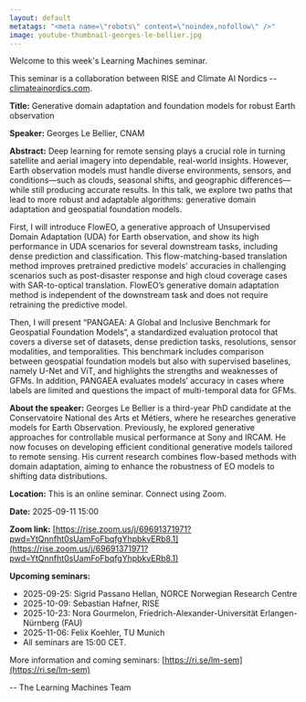 ```yaml
---
layout: default
metatags: "<meta name=\"robots\" content=\"noindex,nofollow\" />"
image: youtube-thumbnail-georges-le-bellier.jpg
---
```

 
Welcome to this week's Learning Machines seminar.

This seminar is a collaboration between RISE and Climate AI Nordics -- [climateainordics.com](https://climateainordics.com/).

**Title:** Generative domain adaptation and foundation models for robust Earth observation

**Speaker:** Georges Le Bellier, CNAM

**Abstract:** Deep learning for remote sensing plays a crucial role in turning satellite and aerial imagery into dependable, real-world insights. However, Earth observation models must handle diverse environments, sensors, and conditions—such as clouds, seasonal shifts, and geographic differences—while still producing accurate results. In this talk, we explore two paths that lead to more robust and adaptable algorithms: generative domain adaptation and geospatial foundation models.

First, I will introduce FlowEO, a generative approach of Unsupervised Domain Adaptation (UDA) for Earth observation, and show its high performance in UDA scenarios for several downstream tasks, including dense prediction and classification. This flow-matching-based translation method improves pretrained predictive models&#x27; accuracies in challenging scenarios such as post-disaster response and high cloud coverage cases with SAR-to-optical translation. FlowEO’s generative domain adaptation method is independent of the downstream task and does not require retraining the predictive model.

Then, I will present “PANGAEA: A Global and Inclusive Benchmark for Geospatial Foundation Models“, a standardized evaluation protocol that covers a diverse set of datasets, dense prediction tasks, resolutions, sensor modalities, and temporalities. This benchmark includes comparison between geospatial foundation models but also with supervised baselines, namely U-Net and ViT, and highlights the strengths and weaknesses of GFMs. In addition, PANGAEA evaluates models’ accuracy in cases where labels are limited and questions the impact of multi-temporal data for GFMs.

**About the speaker:** Georges Le Bellier is a third-year PhD candidate at the Conservatoire National des Arts et Métiers, where he researches generative models for Earth Observation. Previously, he explored generative approaches for controllable musical performance at Sony and IRCAM. He now focuses on developing efficient conditional generative models tailored to remote sensing. His current research combines flow-based methods with domain adaptation, aiming to enhance the robustness of EO models to shifting data distributions.

**Location:** This is an online seminar. Connect using Zoom.

**Date:** 2025-09-11 15:00

**Zoom link:** [https://rise.zoom.us/j/69691371971?pwd=YtQnnfht0sUamFoFbqfgYhpbkvERb8.1](https://rise.zoom.us/j/69691371971?pwd=YtQnnfht0sUamFoFbqfgYhpbkvERb8.1)

**Upcoming seminars:**

* 2025-09-25: Sigrid Passano Hellan, NORCE Norwegian Research Centre
* 2025-10-09: Sebastian Hafner, RISE
* 2025-10-23: Nora Gourmelon, Friedrich-Alexander-Universität Erlangen-Nürnberg (FAU)
* 2025-11-06: Felix Koehler, TU Munich
* All seminars are 15:00 CET.

More information and coming seminars: [https://ri.se/lm-sem](https://ri.se/lm-sem)

-- The Learning Machines Team


